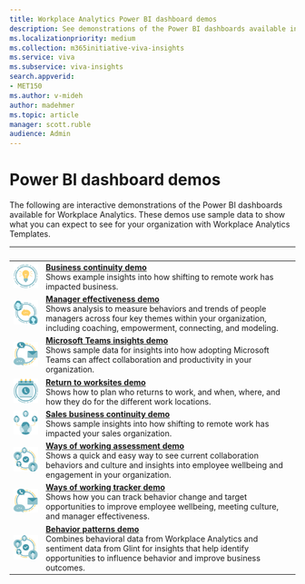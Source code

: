 ```yaml
---
title: Workplace Analytics Power BI dashboard demos
description: See demonstrations of the Power BI dashboards available in Workplace Analytics 
ms.localizationpriority: medium 
ms.collection: m365initiative-viva-insights 
ms.service: viva 
ms.subservice: viva-insights 
search.appverid: 
- MET150 
ms.author: v-mideh
author: madehmer
ms.topic: article
manager: scott.ruble
audience: Admin
---
```


# Power BI dashboard demos

The following are interactive demonstrations of the Power BI dashboards available for Workplace Analytics. These demos use sample data to show what you can expect to see for your organization with Workplace Analytics Templates.

| &nbsp; | &nbsp; |
|------|-------|
|![Business communication icon.](../images/wpa/playbooks/focus-64x64.svg) |[**Business continuity demo**](./power-bi-bc.md#demonstration)<br>Shows example insights into how shifting to remote work has impacted business. |
|![Manager effectiveness icon.](../images/wpa/playbooks/manager-coaching-32x32.svg) |[**Manager effectiveness demo**](./power-bi-manager.md#demonstration) <br>Shows analysis to measure behaviors and trends of people managers across four key themes within your organization, including coaching, empowerment, connecting, and modeling. |
|![Microsoft Teams insights icon.](../images/wpa/playbooks/efficient-communications-32x32.svg) |[**Microsoft Teams insights demo**](./power-bi-teams.md#demonstration) <br>Shows sample data for insights into how adopting Microsoft Teams can affect collaboration and productivity in your organization. |
|![Return to work icon.](../images/wpa/playbooks/meetings-32x32.svg) |[**Return to worksites demo**](./power-bi-return-tw.md#demonstration) <br>Shows how to plan who returns to work, and when, where, and how they do for the different work locations. |
|![Sales business continuity icon.](../images/wpa/playbooks/manage-connectedness-32x32.svg) |[**Sales business continuity demo**](./pbi-bc-sales.md#demonstration) <br>Shows sample insights into how shifting to remote work has impacted your sales organization. |
|![Ways of working assessment icon.](../images/wpa/playbooks/cross-group-collab-32x32.svg) |[**Ways of working assessment demo**](./power-bi-collab-assess.md#demonstration) <br>Shows a quick and easy way to see current collaboration behaviors and culture and insights into employee wellbeing and engagement in your organization. |
|![Ways of working tracker icon.](../images/wpa/playbooks/efficient-communications-32x32.svg) |[**Ways of working tracker demo**](./power-bi-collab-track.md#demonstration) <br>Shows how you can track behavior change and target opportunities to improve employee wellbeing, meeting culture, and manager effectiveness. |
|![Behavior patterns icon.](../images/wpa/playbooks/cross-group-collab-32x32.svg) |[**Behavior patterns demo**](./power-bi-glint-2.md#demonstration) <br>Combines behavioral data from Workplace Analytics and sentiment data from Glint for insights that help identify opportunities to influence behavior and improve business outcomes.|
